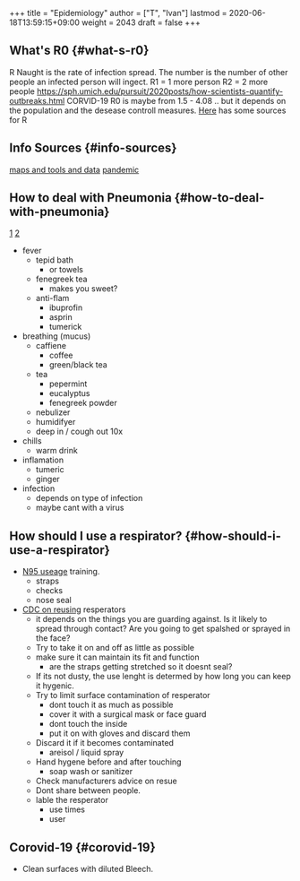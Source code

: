 +++
title = "Epidemiology"
author = ["T", "Ivan"]
lastmod = 2020-06-18T13:59:15+09:00
weight = 2043
draft = false
+++

## What's R0 {#what-s-r0}

R Naught is the rate of infection spread. The number is the number
of other people an infected person will ingect.
R1 = 1 more person
R2 = 2 more people
<https://sph.umich.edu/pursuit/2020posts/how-scientists-quantify-outbreaks.html>
CORVID-19 R0 is maybe from 1.5 - 4.08 .. but it depends on the
population and the desease controll measures.
[Here](https://github.com/midas-network/COVID-19/tree/master/parameter_estimates/2019_novel_coronavirus#effective-reproduction-number) has some sources for R


## Info Sources {#info-sources}

[maps and tools and data](https://github.com/midas-network/COVID-19/wiki/Software-Tools#visualization)
[pandemic](https://virologydownunder.com/past-time-to-tell-the-public-it-will-probably-go-pandemic-and-we-should-all-prepare-now/)


## How to deal with Pneumonia {#how-to-deal-with-pneumonia}

[1](https://www.verywellhealth.com/pneumonia-treatments-770681) [2](https://www.medicalnewstoday.com/articles/320881)

-   fever
    -   tepid bath
        -   or towels
    -   fenegreek tea
        -   makes you sweet?
    -   anti-flam
        -   ibuprofin
        -   asprin
        -   tumerick
-   breathing (mucus)
    -   caffiene
        -   coffee
        -   green/black tea
    -   tea
        -   pepermint
        -   eucalyptus
        -   fenegreek powder
    -   nebulizer
    -   humidifyer
    -   deep in / cough out 10x
-   chills
    -   warm drink
-   inflamation
    -   tumeric
    -   ginger
-   infection
    -   depends on type of infection
    -   maybe cant with a virus


## How should I use a respirator? {#how-should-i-use-a-respirator}

-   [N95 useage](https://www.bu.edu/ehs/files/2014/08/N95-Respirators-Training.pdf) training.
    -   straps
    -   checks
    -   nose seal
-   [CDC on reusing](https://www.cdc.gov/niosh/topics/hcwcontrols/recommendedguidanceextuse.html) resperators
    -   it depends on the things you are guarding against. Is it
        likely to spread through contact? Are you going to get
        spalshed or sprayed in the face?
    -   Try to take it on and off as little as possible
    -   make sure it can maintain its fit and function
        -   are the straps getting stretched so it doesnt seal?
    -   If its not dusty, the use lenght is determed by how long you
        can keep it hygenic.
    -   Try to limit surface contamination of resperator
        -   dont touch it as much as possible
        -   cover it with a surgical mask or face guard
        -   dont touch the inside
        -   put it on with gloves and discard them
    -   Discard it if it becomes contaminated
        -   areisol / liquid spray
    -   Hand hygene before and after touching
        -   soap wash or sanitizer
    -   Check manufacturers advice on resue
    -   Dont share between people.
    -   lable the resperator
        -   use times
        -   user


## Corovid-19 {#corovid-19}

-   Clean surfaces with diluted Bleech.
